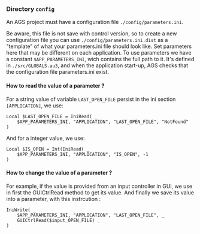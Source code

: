### Directory `config`

An AGS project must have a configuration file `./config/parameters.ini`. 

Be aware, this file is not save with control version, so to create a new configuration file you can use `./config/parameters.ini.dist` as a "template" of what your parameters.ini file should look like. Set parameters here that may be different on each application. To use parameters we have a constant `$APP_PARAMETERS_INI`, wich contains the full path to it. It's defined in `./src/GLOBALS.au3`, and when the application start-up, AGS checks that the configuration file parameters.ini exist.

#### How to read the value of a parameter ?

For a string value of variable `LAST_OPEN_FILE` persist in the ini section `[APPLICATION]`, we use:

```autoit
Local $LAST_OPEN_FILE = IniRead( _ 
    $APP_PARAMETERS_INI, "APPLICATION", "LAST_OPEN_FILE", "NotFound"
)
```

And for a integer value, we use:

```autoit
Local $IS_OPEN = Int(IniRead( _ 
    $APP_PARAMETERS_INI, "APPLICATION", "IS_OPEN", -1
)
```

#### How to change the value of a parameter ?

For example, if the value is provided from an input controller in GUI, we use in first the GUICtrlRead method to get its value. And finally we save its value into a parameter, with this instrcution :

```autoit
IniWrite( _
    $APP_PARAMETERS_INI, "APPLICATION", "LAST_OPEN_FILE", _
    GUICtrlRead($input_OPEN_FILE) _
)
```